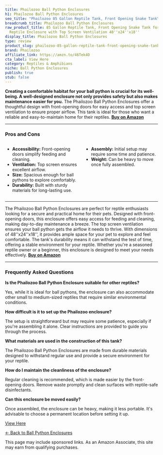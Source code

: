 ```yaml
---
title: Phailozoo Ball Python Enclosures
h1: Phailozoo Ball Python Enclosures
seo_title: "Phailozoo 85 Gallon Reptile Tank, Front Opening Snake Tank\u2026"
breadcrumb_title: Phailozoo Ball Python Enclosures
raw_product_title: 85 Gallon Reptile Tank, Front Opening Snake Tank for Easy Maintenance,
  Reptile Enclosure with Top Screen Ventilation 48''x24''x18''
display_title: Phailozoo Ball Python Enclosures
type: review
product_slug: phailozoo-85-gallon-reptile-tank-front-opening-snake-tank-for-easy-main-7e7692a1
brand: Phailozoo
affiliate_link: https://amzn.to/46Tek4O
cta_label: View Here
category: Reptiles & Amphibians
niche: Ball Python Enclosures
publish: true
stub: false
---
```


<div id="intro" class="full-width">
  <p><strong>Creating a comfortable habitat for your ball python is crucial for its well-being. A well-designed enclosure not only provides safety but also makes maintenance easier for you.</strong> The Phailozoo Ball Python Enclosures offer a thoughtful design with front-opening doors for easy access and top screen ventilation to ensure proper airflow. This tank is ideal for those who want a reliable and easy-to-maintain home for their reptiles. <a href="https://amzn.to/46Tek4O" rel="nofollow sponsored noopener" target="_blank"><strong>Buy on Amazon</strong></a></p>
</div>

<hr />
<h3 id="pros-cons">Pros and Cons</h3>
<div class="pc-grid" style="display:grid;grid-template-columns:1fr 1fr;gap:16px;">
  <ul>
    <li><strong>Accessibility:</strong> Front-opening doors simplify feeding and cleaning.</li>
    <li><strong>Ventilation:</strong> Top screen ensures excellent airflow.</li>
    <li><strong>Size:</strong> Spacious enough for ball pythons to explore comfortably.</li>
    <li><strong>Durability:</strong> Built with sturdy materials for long-lasting use.</li>
  </ul>
  <ul>
    <li><strong>Assembly:</strong> Initial setup may require some time and patience.</li>
    <li><strong>Weight:</strong> Can be heavy to move once fully assembled.</li>
  </ul>
</div>
<hr />

<div class="full-width">
  <p>The Phailozoo Ball Python Enclosures are perfect for reptile enthusiasts looking for a secure and practical home for their pets. Designed with front-opening doors, this enclosure offers easy access for feeding and cleaning, making day-to-day maintenance a breeze. The top screen ventilation ensures your ball python gets the airflow it needs to thrive. With dimensions of 48''x24''x18'', it provides ample space for your pet to explore and feel comfortable. The tank's durability means it can withstand the test of time, offering a stable environment for your reptile. Whether you're a seasoned reptile owner or a beginner, this enclosure is designed to meet your needs effectively. <a href="https://amzn.to/46Tek4O" rel="nofollow sponsored noopener" target="_blank"><strong>Buy on Amazon</strong></a></p>
</div>

<hr />
<h3 id="faqs">Frequently Asked Questions</h3>

<p><strong>Is the Phailozoo Ball Python Enclosure suitable for other reptiles?</strong></p>
<p>Yes, while it is ideal for ball pythons, the enclosure can also accommodate other small to medium-sized reptiles that require similar environmental conditions.</p>

<p><strong>How difficult is it to set up the Phailozoo enclosure?</strong></p>
<p>The setup is straightforward but may require some patience, especially if you're assembling it alone. Clear instructions are provided to guide you through the process.</p>

<p><strong>What materials are used in the construction of this tank?</strong></p>
<p>The Phailozoo Ball Python Enclosures are made from durable materials designed to withstand regular use and provide a secure environment for your reptile.</p>

<p><strong>How do I maintain the cleanliness of the enclosure?</strong></p>
<p>Regular cleaning is recommended, which is made easier by the front-opening doors. Remove waste promptly and clean surfaces with reptile-safe disinfectants.</p>

<p><strong>Can this enclosure be moved easily?</strong></p>
<p>Once assembled, the enclosure can be heavy, making it less portable. It's advisable to choose a permanent location before setting it up.</p>
<p><a class="btn" href="https://amzn.to/46Tek4O" target="_blank" rel="nofollow sponsored noopener">View Here</a></p>
<p><a href="/roundups/reptiles-amphibians/ball-python-enclosures/">← Back to Ball Python Enclosures</a></p>
<aside class="disclosure">This page may include sponsored links. As an Amazon Associate, this site may earn from qualifying purchases.</aside>
